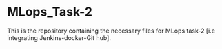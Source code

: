 # MLops_Task-2
This is the repository containing the necessary files for MLops task-2 [i.e integrating Jenkins-docker-Git hub].
